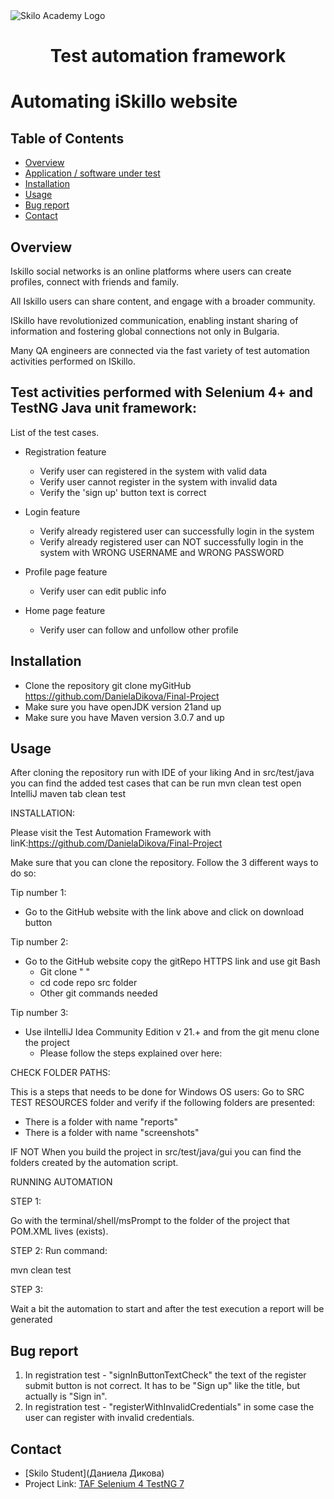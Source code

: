 <img align="center" src="skilloLogo.png" alt="Skilo Academy Logo" />


<div align="center">

# Test automation framework
</div>

# Automating iSkillo website

## Table of Contents
- [Overview](#overview)
- [Application / software under test]()
- [Installation](#installation)
- [Usage](#usage)
- [Bug report](#bug-report)
- [Contact](#contact)

## Overview
Iskillo social networks is an online platforms where users can create profiles,
connect with friends and family. 

All Iskillo users can share content, and engage with
a broader community. 

ISkillo have revolutionized communication, 
enabling instant sharing of information and fostering 
global connections not only in Bulgaria.

Many QA engineers are connected via the fast variety of  test automation activities performed on ISkillo.

## Test activities performed with Selenium 4+ and TestNG Java unit framework:
List of the test cases.
- Registration feature
  - Verify user can registered in the system with valid data
  - Verify user cannot register in the system with invalid data
  - Verify the 'sign up' button text is correct


- Login feature 
  - Verify already registered user can successfully login in the system  
  - Verify already registered user can NOT successfully login in the system  with WRONG USERNAME and WRONG PASSWORD 


- Profile page feature
    - Verify  user can edit public info

- Home page feature
  - Verify  user can follow and unfollow other profile

## Installation

- Clone the repository
  git clone myGitHub https://github.com/DanielaDikova/Final-Project
- Make sure you have openJDK version 21and up
- Make sure you have Maven version 3.0.7 and up

## Usage
After cloning the repository run with IDE of your liking
And in src/test/java you can find the added test cases that can be run
mvn clean test
open IntelliJ maven tab clean test

INSTALLATION:

Please visit the Test Automation Framework with linK:https://github.com/DanielaDikova/Final-Project

Make sure that you can clone the repository. Follow the 3 different ways to do so:
 
Tip number 1:
- Go to the GitHub website with the link above and click on download button

Tip number 2:
- Go to the GitHub website copy the gitRepo HTTPS link and use git Bash 
  - Git clone " "
  - cd code repo src folder
  - Other git commands needed

Tip number 3:
- Use iIntelliJ Idea Community Edition v 21.+ and from the git menu clone the project
  - Please follow the steps explained over here:

    
CHECK FOLDER PATHS:

This is a steps that needs to be done for Windows OS users:
Go to SRC TEST RESOURCES folder and verify if the following folders are presented:
- There is a folder with name "reports"
- There is a folder with name "screenshots"


IF NOT
When you build the project in src/test/java/gui you can find the folders created by the automation script.

RUNNING AUTOMATION

STEP 1:

Go with the terminal/shell/msPrompt to the folder of the project that POM.XML lives (exists).

STEP 2:
Run command:

mvn clean test

STEP 3:

Wait a bit the automation to start and after the test execution a report will be generated


## Bug report
1. In registration test - "signInButtonTextCheck" the text of the register submit button is not correct. It has to be "Sign up" like the title, but actually is "Sign in".
2. In registration test - "registerWithInvalidCredentials" in some case the user can register with invalid credentials.

## Contact

- [Skilo Student](Даниела Дикова)
- Project Link: [TAF Selenium 4 TestNG 7 ](https://github.com/DanielaDikova/Final-Project)

